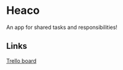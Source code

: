 # Heaco

An app for shared tasks and responsibilities!

## Links

[Trello board](https://trello.com/b/f9eCe9Hu/heaco)
